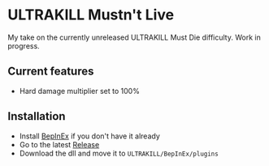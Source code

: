 # ULTRAKILL Mustn't Live

My take on the currently unreleased ULTRAKILL Must Die difficulty.
Work in progress.

## Current features

- Hard damage multiplier set to 100%

## Installation

- Install [BepInEx](https://thunderstore.io/c/ultrakill/p/BepInEx/BepInExPack/) if you don't have it already
- Go to the latest [Release](https://github.com/wacfeld/UKML/releases)
- Download the dll and move it to `ULTRAKILL/BepInEx/plugins`
